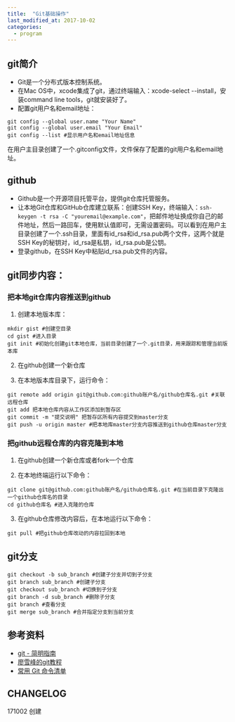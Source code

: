 ```yaml
---
title:  "Git基础操作"
last_modified_at: 2017-10-02
categories: 
  - program
---
```



## git简介

- Git是一个分布式版本控制系统。
- 在Mac OS中，xcode集成了git，通过终端输入：xcode-select --install，安装command line tools，git就安装好了。
- 配置git用户名和email地址：

```
git config --global user.name "Your Name"
git config --global user.email "Your Email"
git config --list #显示用户名和email地址信息
```

在用户主目录创建了一个.gitconfig文件，文件保存了配置的git用户名和email地址。


## github

- Github是一个开源项目托管平台，提供git仓库托管服务。
- 让本地Git仓库和GitHub仓库建立联系：创建SSH Key，终端输入：`ssh-keygen -t rsa -C "youremail@example.com"`，把邮件地址换成你自己的邮件地址，然后一路回车，使用默认值即可，无需设置密码。可以看到在用户主目录创建了一个.ssh目录，里面有id_rsa和id_rsa.pub两个文件，这两个就是SSH Key的秘钥对，id_rsa是私钥，id_rsa.pub是公钥。
- 登录github，在SSH Key中粘贴id_rsa.pub文件的内容。


## git同步内容：

### 把本地git仓库内容推送到github

1. 创建本地版本库：

```
mkdir gist #创建空目录
cd gist #进入目录
git init #初始化创建git本地仓库，当前目录创建了一个.git目录，用来跟踪和管理当前版本库
```

2. 在github创建一个新仓库

3. 在本地版本库目录下，运行命令：

```
git remote add origin git@github.com:github账户名/github仓库名.git #关联远程仓库
git add 把本地仓库内容从工作区添加到暂存区
git commit -m "提交说明" 把暂存区所有内容提交到master分支
git push -u origin master #把本地库master分支内容推送到github仓库master分支
```

### 把github远程仓库的内容克隆到本地

1. 在github创建一个新仓库或者fork一个仓库

2. 在本地终端运行以下命令：

```
git clone git@github.com:github账户名/github仓库名.git #在当前目录下克隆出一个github仓库名的目录
cd github仓库名 #进入克隆的仓库
```

3. 在github仓库修改内容后，在本地运行以下命令：

```
git pull #把github仓库改动的内容拉回到本地
```

## git分支

```
git checkout -b sub_branch #创建子分支并切到子分支
git branch sub_branch #创建子分支
git checkout sub_branch #切换到子分支
git branch -d sub_branch #删除子分支
git branch #查看分支
git merge sub_branch #合并指定分支到当前分支
```


## 参考资料

- [git - 简明指南](http://rogerdudler.github.io/git-guide/index.zh.html)
- [廖雪峰的git教程](https://www.liaoxuefeng.com/wiki/0013739516305929606dd18361248578c67b8067c8c017b000)
- [常用 Git 命令清单](http://www.ruanyifeng.com/blog/2015/12/git-cheat-sheet.html)


## CHANGELOG
171002 创建
